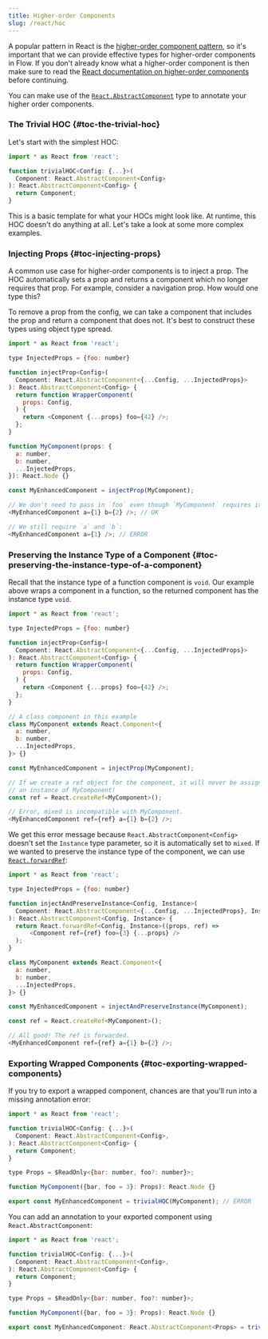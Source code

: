 ```yaml
---
title: Higher-order Components
slug: /react/hoc
---
```


A popular pattern in React is the [higher-order component pattern][], so it's
important that we can provide effective types for higher-order components in
Flow. If you don't already know what a higher-order component is then make sure
to read the [React documentation on higher-order components][] before
continuing.

[higher-order component pattern]: https://facebook.github.io/react/docs/higher-order-components.html
[React documentation on higher-order components]: https://facebook.github.io/react/docs/higher-order-components.html

You can make use of the [`React.AbstractComponent`](../types/#toc-react-abstractcomponent) type to annotate your higher order components.

### The Trivial HOC {#toc-the-trivial-hoc}

Let's start with the simplest HOC:

```js flow-check
import * as React from 'react';

function trivialHOC<Config: {...}>(
  Component: React.AbstractComponent<Config>
): React.AbstractComponent<Config> {
  return Component;
}
```

This is a basic template for what your HOCs might look like. At runtime, this HOC doesn't
do anything at all. Let's take a look at some more complex examples.

### Injecting Props {#toc-injecting-props}

A common use case for higher-order components is to inject a prop.
The HOC automatically sets a prop and returns a component which no longer requires
that prop. For example, consider a navigation prop. How would one type this?

To remove a prop from the config, we can take a component that includes the
prop and return a component that does not. It's best to construct these
types using object type spread.

```js flow-check
import * as React from 'react';

type InjectedProps = {foo: number}

function injectProp<Config>(
  Component: React.AbstractComponent<{...Config, ...InjectedProps}>
): React.AbstractComponent<Config> {
  return function WrapperComponent(
    props: Config,
  ) {
    return <Component {...props} foo={42} />;
  };
}

function MyComponent(props: {
  a: number,
  b: number,
  ...InjectedProps,
}): React.Node {}

const MyEnhancedComponent = injectProp(MyComponent);

// We don't need to pass in `foo` even though `MyComponent` requires it:
<MyEnhancedComponent a={1} b={2} />; // OK

// We still require `a` and `b`:
<MyEnhancedComponent a={1} />; // ERROR
```

### Preserving the Instance Type of a Component {#toc-preserving-the-instance-type-of-a-component}

Recall that the instance type of a function component is `void`. Our example
above wraps a component in a function, so the returned component has the instance
type `void`.

```js flow-check
import * as React from 'react';

type InjectedProps = {foo: number}

function injectProp<Config>(
  Component: React.AbstractComponent<{...Config, ...InjectedProps}>
): React.AbstractComponent<Config> {
  return function WrapperComponent(
    props: Config,
  ) {
    return <Component {...props} foo={42} />;
  };
}

// A class component in this example
class MyComponent extends React.Component<{
  a: number,
  b: number,
  ...InjectedProps,
}> {}

const MyEnhancedComponent = injectProp(MyComponent);

// If we create a ref object for the component, it will never be assigned
// an instance of MyComponent!
const ref = React.createRef<MyComponent>();

// Error, mixed is incompatible with MyComponent.
<MyEnhancedComponent ref={ref} a={1} b={2} />;
```

We get this error message because `React.AbstractComponent<Config>` doesn't set the `Instance` type
parameter, so it is automatically set to `mixed`. If we wanted to preserve the instance type
of the component, we can use [`React.forwardRef`](https://reactjs.org/docs/forwarding-refs.html):

```js flow-check
import * as React from 'react';

type InjectedProps = {foo: number}

function injectAndPreserveInstance<Config, Instance>(
  Component: React.AbstractComponent<{...Config, ...InjectedProps}, Instance>
): React.AbstractComponent<Config, Instance> {
  return React.forwardRef<Config, Instance>((props, ref) =>
      <Component ref={ref} foo={3} {...props} />
  );
}

class MyComponent extends React.Component<{
  a: number,
  b: number,
  ...InjectedProps,
}> {}

const MyEnhancedComponent = injectAndPreserveInstance(MyComponent);

const ref = React.createRef<MyComponent>();

// All good! The ref is forwarded.
<MyEnhancedComponent ref={ref} a={1} b={2} />;
```

### Exporting Wrapped Components {#toc-exporting-wrapped-components}

If you try to export a wrapped component, chances are that you'll run into a missing annotation error:

```js flow-check
import * as React from 'react';

function trivialHOC<Config: {...}>(
  Component: React.AbstractComponent<Config>,
): React.AbstractComponent<Config> {
  return Component;
}

type Props = $ReadOnly<{bar: number, foo?: number}>;

function MyComponent({bar, foo = 3}: Props): React.Node {}

export const MyEnhancedComponent = trivialHOC(MyComponent); // ERROR
```

You can add an annotation to your exported component using `React.AbstractComponent`:

```js flow-check
import * as React from 'react';

function trivialHOC<Config: {...}>(
  Component: React.AbstractComponent<Config>,
): React.AbstractComponent<Config> {
  return Component;
}

type Props = $ReadOnly<{bar: number, foo?: number}>;

function MyComponent({bar, foo = 3}: Props): React.Node {}

export const MyEnhancedComponent: React.AbstractComponent<Props> = trivialHOC(MyComponent); // OK
```
